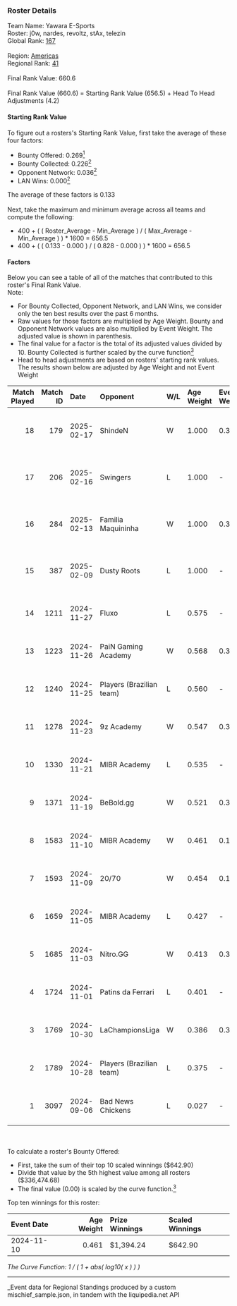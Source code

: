 ### Roster Details<br />
Team Name: Yawara E-Sports<br />
Roster: j0w, nardes, revoltz, stAx, telezin<br />
Global Rank: [167](../../standings_global_2025_03_01.md)<br />
<br />
Region: [Americas]( ../../standings_americas_2025_03_01.md)<br />
Regional Rank: [41]( ../../standings_americas_2025_03_01.md)<br />
<br />
Final Rank Value:  660.6<br />
<br />
Final Rank Value (660.6) = Starting Rank Value (656.5) + Head To Head Adjustments (4.2)<br />

#### Starting Rank Value<br />
To figure out a rosters's Starting Rank Value, first take the average of these four factors:<br />
- Bounty Offered: 0.269[<sup>1</sup>](#table2)
- Bounty Collected: 0.226[<sup>2</sup>](#table1)
- Opponent Network: 0.036[<sup>2</sup>](#table1)
- LAN Wins: 0.000[<sup>2</sup>](#table1)

The average of these factors is 0.133<br />
<br />
Next, take the maximum and minimum average across all teams and compute the following:<br />
- 400 + ( ( Roster_Average - Min_Average ) / ( Max_Average - Min_Average ) ) * 1600 = 656.5
- 400 + ( ( 0.133 - 0.000 ) / ( 0.828 - 0.000 ) ) * 1600 = 656.5


#### Factors<br />
Below you can see a table of all of the matches that contributed to this roster's Final Rank Value.<br />
Note:<br />

- For Bounty Collected, Opponent Network, and LAN Wins, we consider only the ten best results over the past 6 months.
- Raw values for those factors are multiplied by Age Weight. Bounty and Opponent Network values are also multiplied by Event Weight. The adjusted value is shown in parenthesis.
- The final value for a factor is the total of its adjusted values divided by 10. Bounty Collected is further scaled by the curve function[<sup>3</sup>](#curveFunction)
- Head to head adjustments are based on rosters' starting rank values. The results shown below are adjusted by Age Weight and not Event Weight
<span id="table1"></span><br />


| Match Played | Match ID | Date       | Opponent                 | W/L | Age Weight | Event Weight | Bounty Collected | Opponent Network | LAN Wins  | H2H Adj. | Roster                              |
| -: | -: | :- | :- | :- | :- | :- | :- | :- | :- | -: | :- |
|           18 |      179 | 2025-02-17 | ShindeN                  | W   | 1.000      | 0.371        | 0.005 (0.002)    | 0.377 (0.140)    | 0 (0.000) |    16.79 | j0w, nardes, revoltz, stAx, telezin |
|           17 |      206 | 2025-02-16 | Swingers                 | L   | 1.000      | -            | -                | -                | -         |   -14.10 | j0w, nardes, revoltz, stAx, telezin |
|           16 |      284 | 2025-02-13 | Familia Maquininha       | W   | 1.000      | 0.371        | 0.003 (0.001)    | 0.133 (0.049)    | 0 (0.000) |    14.97 | j0w, nardes, revoltz, stAx, telezin |
|           15 |      387 | 2025-02-09 | Dusty Roots              | L   | 1.000      | -            | -                | -                | -         |   -11.81 | j0w, nardes, revoltz, stAx, telezin |
|           14 |     1211 | 2024-11-27 | Fluxo                    | L   | 0.575      | -            | -                | -                | -         |    -2.88 | j0w, lash, revoltz, stAx, telezin   |
|           13 |     1223 | 2024-11-26 | PaiN Gaming Academy      | W   | 0.568      | 0.371        | 0.000 (0.000)    | 0.088 (0.019)    | 0 (0.000) |     3.57 | j0w, lash, revoltz, stAx, telezin   |
|           12 |     1240 | 2024-11-25 | Players (Brazilian team) | L   | 0.560      | -            | -                | -                | -         |    -7.37 | j0w, lash, revoltz, stAx, telezin   |
|           11 |     1278 | 2024-11-23 | 9z Academy               | W   | 0.547      | 0.371        | 0.000 (0.000)    | 0.210 (0.043)    | 0 (0.000) |     5.67 | j0w, lash, revoltz, stAx, telezin   |
|           10 |     1330 | 2024-11-21 | MIBR Academy             | L   | 0.535      | -            | -                | -                | -         |    -8.63 | j0w, lash, revoltz, stAx, telezin   |
|            9 |     1371 | 2024-11-19 | BeBold.gg                | W   | 0.521      | 0.371        | 0.000 (0.000)    | 0.000 (0.000)    | 0 (0.000) |     3.06 | j0w, lash, revoltz, stAx, telezin   |
|            8 |     1583 | 2024-11-10 | MIBR Academy             | W   | 0.461      | 0.143        | 0.001 (0.000)    | 0.328 (0.022)    | 0 (0.000) |     7.22 | j0w, lash, revoltz, stAx, telezin   |
|            7 |     1593 | 2024-11-09 | 20/70                    | W   | 0.454      | 0.143        | 0.001 (0.000)    | 0.139 (0.009)    | 0 (0.000) |     6.57 | j0w, lash, revoltz, stAx, telezin   |
|            6 |     1659 | 2024-11-05 | MIBR Academy             | L   | 0.427      | -            | -                | -                | -         |    -6.88 | j0w, lash, revoltz, stAx, telezin   |
|            5 |     1685 | 2024-11-03 | Nitro.GG                 | W   | 0.413      | 0.371        | 0.001 (0.000)    | 0.358 (0.055)    | 0 (0.000) |     6.45 | j0w, lash, revoltz, stAx, telezin   |
|            4 |     1724 | 2024-11-01 | Patins da Ferrari        | L   | 0.401      | -            | -                | -                | -         |    -8.94 | j0w, lash, revoltz, stAx, telezin   |
|            3 |     1769 | 2024-10-30 | LaChampionsLiga          | W   | 0.386      | 0.371        | 0.003 (0.000)    | 0.199 (0.029)    | 0 (0.000) |     5.81 | j0w, lash, revoltz, stAx, telezin   |
|            2 |     1789 | 2024-10-28 | Players (Brazilian team) | L   | 0.375      | -            | -                | -                | -         |    -4.88 | j0w, lash, revoltz, stAx, telezin   |
|            1 |     3097 | 2024-09-06 | Bad News Chickens        | L   | 0.027      | -            | -                | -                | -         |    -0.43 | j0w, lash, PremiuM, revoltz, stAx   |

<br />
<span id="table2"></span><br />
To calculate a roster's Bounty Offered:<br />

- First, take the sum of their top 10 scaled winnings ($642.90)
- Divide that value by the 5th highest value among all rosters ($336,474.68)
- The final value (0.00) is scaled by the curve function.[<sup>3</sup>](#curveFunction)

Top ten winnings for this roster:<br />

| Event Date | Age Weight | Prize Winnings | Scaled Winnings |
| :- | -: | :- | :- |
| 2024-11-10 |      0.461 | $1,394.24      | $642.90         |


<span id="curveFunction"></span>_The Curve Function: 1 / ( 1 + abs( log10( x ) ) )_<br />

---
_Event data for Regional Standings produced by a custom mischief_sample.json, in tandem with the liquipedia.net API<br />
